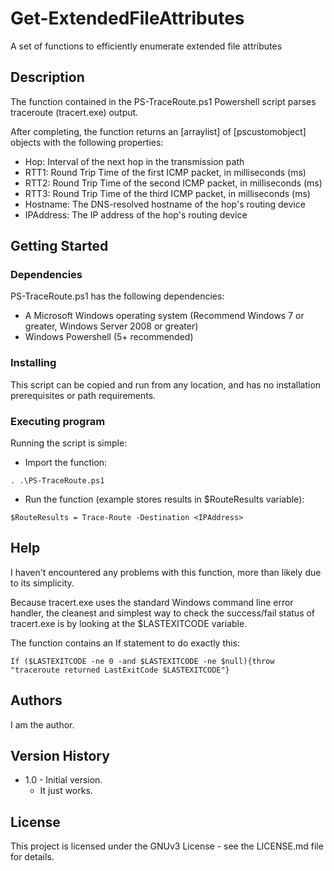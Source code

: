 # Get-ExtendedFileAttributes

A set of functions to efficiently enumerate extended file attributes

## Description

The function contained in the PS-TraceRoute.ps1 Powershell script parses traceroute (tracert.exe) output. 

After completing, the function returns an [arraylist] of [pscustomobject] objects with the following properties:

* Hop:  Interval of the next hop in the transmission path
* RTT1: Round Trip Time of the first ICMP packet, in milliseconds (ms)
* RTT2: Round Trip Time of the second ICMP packet, in milliseconds (ms)
* RTT3: Round Trip Time of the third ICMP packet, in milliseconds (ms)
* Hostname: The DNS-resolved hostname of the hop's routing device
* IPAddress: The IP address of the hop's routing device

## Getting Started

### Dependencies

PS-TraceRoute.ps1 has the following dependencies:
* A Microsoft Windows operating system (Recommend Windows 7 or greater, Windows Server 2008 or greater)
* Windows Powershell (5+ recommended)


### Installing
This script can be copied and run from any location, and has no installation prerequisites or path requirements.

### Executing program

Running the script is simple:

* Import the function:
```
. .\PS-TraceRoute.ps1
```

* Run the function (example stores results in $RouteResults variable):
```
$RouteResults = Trace-Route -Destination <IPAddress>
```


## Help

I haven't encountered any problems with this function, more than likely due to its simplicity.

Because tracert.exe uses the standard Windows command line error handler, the cleanest and simplest way to check the success/fail status of tracert.exe is by looking at the $LASTEXITCODE variable.

The function contains an If statement to do exactly this:
```
If ($LASTEXITCODE -ne 0 -and $LASTEXITCODE -ne $null){throw "traceroute returned LastExitCode $LASTEXITCODE"}
```

## Authors

I am the author.

## Version History

* 1.0 - Initial version.
    * It just works.

## License

This project is licensed under the GNUv3 License - see the LICENSE.md file for details.
